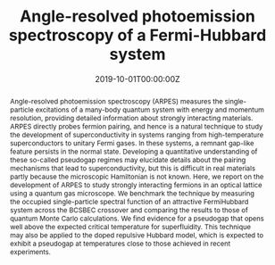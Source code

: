 ---
title: "Angle-resolved photoemission spectroscopy of a Fermi-Hubbard system"
authors:
- Peter T. Brown
- Elmer Guardado-Sanchez
- Benjamin M. Spar
- Edwin W. Huang
- Thomas P. Devereaux
- Waseem S. Bakr
date: "2019-10-01T00:00:00Z"
doi: "10.1038/s41567-019-0696-0"

# Schedule page publish date (NOT publication's date).
publishDate: "2017-01-01T00:00:00Z"

# Publication type.
# Legend: 0 = Uncategorized; 1 = Conference paper; 2 = Journal article;
# 3 = Preprint / Working Paper; 4 = Report; 5 = Book; 6 = Book section;
# 7 = Thesis; 8 = Patent
publication_types: ["2"]

# Publication name and optional abbreviated publication name.
publication: "*Nature Physics*, <b>16</b> 1 (2019)"
publication_short: ""

abstract: "Angle-resolved photoemission spectroscopy (ARPES) measures the single-particle excitations of a many-body quantum system with energy and momentum resolution, providing detailed information about strongly interacting materials. ARPES directly probes fermion pairing, and hence is a natural technique to study the development of superconductivity in systems ranging from high-temperature superconductors to unitary Fermi gases. In these systems, a remnant gap-like feature persists in the normal state. Developing a quantitative understanding of these so-called pseudogap regimes may elucidate details about the pairing mechanisms that lead to superconductivity, but this is difficult in real materials partly because the microscopic Hamiltonian is not known. Here, we report on the development of ARPES to study strongly interacting fermions in an optical lattice using a quantum gas microscope. We benchmark the technique by measuring the occupied single-particle spectral function of an attractive FermiHubbard system across the BCSBEC crossover and comparing the results to those of quantum Monte Carlo calculations. We find evidence for a pseudogap that opens well above the expected critical temperature for superfluidity. This technique may also be applied to the doped repulsive Hubbard model, which is expected to exhibit a pseudogap at temperatures close to those achieved in recent experiments."

# Summary. An optional shortened abstract.
summary:

tags:
- Source Themes
featured: false

# links:
# - name: ""
#   url: ""
url_preprint: 'https://arxiv.org/abs/1903.05678'
url_pdf: ''
url_code: ''
url_dataset: ''
url_poster: ''
url_project: ''
url_slides: ''
url_source: ''
url_video: ''

# Featured image
# To use, add an image named `featured.jpg/png` to your page's folder.
image:
  caption: 'Image credit: [**Unsplash**](https://unsplash.com/photos/jdD8gXaTZsc)'
  focal_point: ""
  preview_only: false

# Associated Projects (optional).
#   Associate this publication with one or more of your projects.
#   Simply enter your project's folder or file name without extension.
#   E.g. `internal-project` references `content/project/internal-project/index.md`.
#   Otherwise, set `projects: []`.
projects: []
---